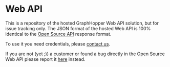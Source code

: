 Web API
=======

This is a repository of the hosted GraphHopper Web API solution, but for issue tracking only. The JSON format of the hosted Web API is 100% identical to the [Open Source API](https://github.com/graphhopper/graphhopper/blob/master/docs/web/api-doc.md) response format.

To use it you need credentials, please [contact us](http://graphhopper.com/#enterprise).

If you are not (yet ;)) a customer or found a bug directly in the Open Source Web API please report it [here](https://github.com/graphhopper/graphhopper/issues) instead.
